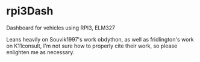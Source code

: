 # rpi3Dash
Dashboard for vehicles using RPI3, ELM327

Leans heavily on Souvik1997's work obdython, as well as fridlington's work on K11consult, I'm not sure how to properly cite their work, so please enlighten me as necessary.
